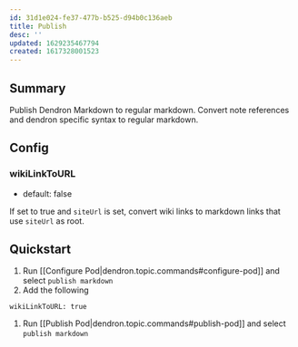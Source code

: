 ```yaml
---
id: 31d1e024-fe37-477b-b525-d94b0c136aeb
title: Publish
desc: ''
updated: 1629235467794
created: 1617328001523
---
```


## Summary
Publish Dendron Markdown to regular markdown. Convert note references and dendron specific syntax to regular markdown.

## Config

### wikiLinkToURL
- default: false

If set to true and `siteUrl` is set, convert wiki links to markdown links that use `siteUrl` as root. 


## Quickstart

1. Run [[Configure Pod|dendron.topic.commands#configure-pod]] and select `publish markdown`
1. Add the following
  ```Yml
  wikiLinkToURL: true
  ```
1. Run [[Publish Pod|dendron.topic.commands#publish-pod]] and select `publish markdown`
